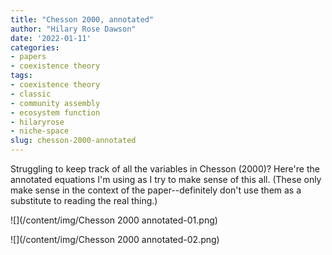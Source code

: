 ```yaml
---
title: "Chesson 2000, annotated"
author: "Hilary Rose Dawson"
date: '2022-01-11'
categories:
- papers
- coexistence theory
tags:
- coexistence theory
- classic
- community assembly
- ecosystem function
- hilaryrose
- niche-space
slug: chesson-2000-annotated
---
```

Struggling to keep track of all the variables in Chesson (2000)? Here're the annotated equations I'm using as I try to make sense of this all. (These only make sense in the context of the paper--definitely don't use them as a substitute to reading the real thing.)

![](/content/img/Chesson 2000 annotated-01.png)

![](/content/img/Chesson 2000 annotated-02.png)